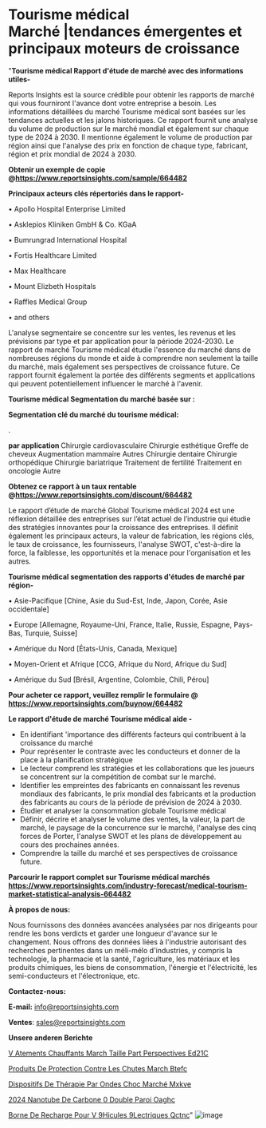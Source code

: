 # Tourisme médical Marché |tendances émergentes et principaux moteurs de croissance

"<strong>Tourisme médical Rapport d'étude de marché avec des informations utiles-</strong>

Reports Insights est la source crédible pour obtenir les rapports de marché qui vous fourniront l'avance dont votre entreprise a besoin. Les informations détaillées du marché Tourisme médical sont basées sur les tendances actuelles et les jalons historiques. Ce rapport fournit une analyse du volume de production sur le marché mondial et également sur chaque type de 2024 à 2030. Il mentionne également le volume de production par région ainsi que l'analyse des prix en fonction de chaque type, fabricant, région et prix mondial de 2024 à 2030.

<strong><b>Obtenir un exemple de copie @</b></strong><a href=https://www.reportsinsights.com/sample/664482><strong><b>https://www.reportsinsights.com/sample/664482</b></strong></a>

<b>Principaux acteurs clés répertoriés dans le rapport-</b>

<b> </b>• Apollo Hospital Enterprise Limited

• Asklepios Kliniken GmbH & Co. KGaA

• Bumrungrad International Hospital

• Fortis Healthcare Limited

• Max Healthcare

• Mount Elizbeth Hospitals

• Raffles Medical Group

• and others

L'analyse segmentaire se concentre sur les ventes, les revenus et les prévisions par type et par application pour la période 2024-2030. Le rapport de marché Tourisme médical étudie l'essence du marché dans de nombreuses régions du monde et aide à comprendre non seulement la taille du marché, mais également ses perspectives de croissance future. Ce rapport fournit également la portée des différents segments et applications qui peuvent potentiellement influencer le marché à l'avenir.

<strong>Tourisme médical Segmentation du marché basée sur :</strong>

<strong> Segmentation clé du marché du tourisme médical: </strong>

.

<strong> par application </strong>
Chirurgie cardiovasculaire
Chirurgie esthétique
Greffe de cheveux
Augmentation mammaire
Autres
Chirurgie dentaire
Chirurgie orthopédique
Chirurgie bariatrique
Traitement de fertilité
Traitement en oncologie
Autre

<strong><b>Obtenez ce rapport à un taux rentable @</b></strong><a href=https://www.reportsinsights.com/discount/664482><strong><b>https://www.reportsinsights.com/discount/664482</b></strong></a>

Le rapport d’étude de marché Global Tourisme médical 2024 est une réflexion détaillée des entreprises sur l’état actuel de l’industrie qui étudie des stratégies innovantes pour la croissance des entreprises. Il définit également les principaux acteurs, la valeur de fabrication, les régions clés, le taux de croissance, les fournisseurs, l'analyse SWOT, c'est-à-dire la force, la faiblesse, les opportunités et la menace pour l'organisation et les autres.

<strong>Tourisme médical segmentation des rapports d'études de marché par région-</strong>

• Asie-Pacifique [Chine, Asie du Sud-Est, Inde, Japon, Corée, Asie occidentale]

• Europe [Allemagne, Royaume-Uni, France, Italie, Russie, Espagne, Pays-Bas, Turquie, Suisse]

• Amérique du Nord [États-Unis, Canada, Mexique]

• Moyen-Orient et Afrique [CCG, Afrique du Nord, Afrique du Sud]

• Amérique du Sud [Brésil, Argentine, Colombie, Chili, Pérou]

<strong>Pour acheter ce rapport, veuillez remplir le formulaire @   <a href=https://www.reportsinsights.com/buynow/664482>https://www.reportsinsights.com/buynow/664482</a></strong>

<strong>Le rapport d'étude de marché Tourisme médical aide -</strong>
<ul>
  <li>En identifiant 'importance des différents facteurs qui contribuent à la croissance du marché</li>
  <li>Pour représenter le contraste avec les conducteurs et donner de la place à la planification stratégique</li>
  <li>Le lecteur comprend les stratégies et les collaborations que les joueurs se concentrent sur la compétition de combat sur le marché.</li>
  <li>Identifier les empreintes des fabricants en connaissant les revenus mondiaux des fabricants, le prix mondial des fabricants et la production des fabricants au cours de la période de prévision de 2024 à 2030.</li>
  <li>Étudier et analyser la consommation globale Tourisme médical</li>
  <li>Définir, décrire et analyser le volume des ventes, la valeur, la part de marché, le paysage de la concurrence sur le marché, l'analyse des cinq forces de Porter, l'analyse SWOT et les plans de développement au cours des prochaines années.</li>
  <li>Comprendre la taille du marché et ses perspectives de croissance future.</li>
</ul>

<strong>Parcourir le rapport complet sur Tourisme médical marchés <a href=https://www.reportsinsights.com/industry-forecast/medical-tourism-market-statistical-analysis-664482>https://www.reportsinsights.com/industry-forecast/medical-tourism-market-statistical-analysis-664482</a></strong>

<strong>À propos de nous:</strong>

Nous fournissons des données avancées analysées par nos dirigeants pour rendre les bons verdicts et garder une longueur d'avance sur le changement. Nous offrons des données liées à l'industrie autorisant des recherches pertinentes dans un méli-mélo d'industries, y compris la technologie, la pharmacie et la santé, l'agriculture, les matériaux et les produits chimiques, les biens de consommation, l'énergie et l'électricité, les semi-conducteurs et l'électronique, etc.

<strong>Contactez-nous:</strong>

<strong>E-mail:</strong> <a href=mailto:info@reportsinsights.com>info@reportsinsights.com</a>

<strong>Ventes</strong>: <a href=mailto:sales@reportsinsights.com>sales@reportsinsights.com</a>

<strong>Unsere anderen Berichte</strong>

<a href=https://www.linkedin.com/pulse/v%C3%AAtements-chauffants-march%C3%A9-taille-part-perspectives-ed21c/>V Atements Chauffants March Taille Part Perspectives Ed21C</a>

<a href=https://www.linkedin.com/pulse/produits-de-protection-contre-les-chutes-march%C3%A9-btefc/>Produits De Protection Contre Les Chutes March Btefc</a>

<a href=https://www.linkedin.com/pulse/dispositifs-de-thérapie-par-ondes-choc-marché-mxkve/>Dispositifs De Thérapie Par Ondes Choc Marché Mxkve</a>

<a href=https://www.linkedin.com/pulse/2024-nanotube-de-carbone-%C3%A0-double-paroi-oaghc/>2024 Nanotube De Carbone  0 Double Paroi Oaghc</a>

<a href=https://www.linkedin.com/pulse/borne-de-recharge-pour-v%C3%A9hicules-%C3%A9lectriques-qctnc/>Borne De Recharge Pour V 9Hicules  9Lectriques Qctnc</a>"
![image](https://github.com/daminid12/RImarketdynamics/assets/158430485/7667087d-596e-4f7f-b0c5-a9984e62bbda)
